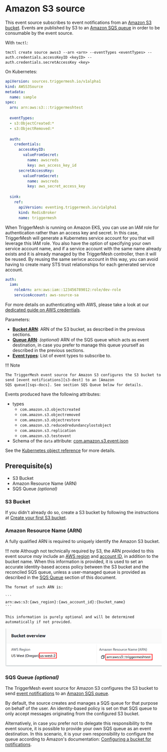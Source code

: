 # Amazon S3 source

This event source subscribes to event notifications from an [Amazon S3 bucket][s3-docs]. Events are published by S3 to
an [Amazon SQS queue][sqs-docs] in order to be consumable by the event source.

With `tmctl`:

```
tmctl create source awss3 --arn <arn> --eventTypes <eventTypes> --auth.credentials.accessKeyID <keyID> --auth.credentials.secretAccessKey <key>
```

On Kubernetes:

```yaml
apiVersion: sources.triggermesh.io/v1alpha1
kind: AWSS3Source
metadata:
  name: sample
spec:
  arn: arn:aws:s3:::triggermeshtest

  eventTypes:
  - s3:ObjectCreated:*
  - s3:ObjectRemoved:*

  auth:
    credentials:
      accessKeyID:
        valueFromSecret:
          name: awscreds
          key: aws_access_key_id
      secretAccessKey:
        valueFromSecret:
          name: awscreds
          key: aws_secret_access_key

  sink:
    ref:
      apiVersion: eventing.triggermesh.io/v1alpha1
      kind: RedisBroker
      name: triggermesh
```

When TriggerMesh is running on Amazon EKS, you can use an IAM role for authentication rather than an access key and secret. In this case, TriggerMesh will generate a Kubernetes service account for you that will leverage this IAM role. You also have the option of specifying your own service account name, and if a service account with the same name already exists and it is already managed by the TriggerMesh controller, then it will be reused. By reusing the same serivce account in this way, you can avoid having to create many STS trust relationships for each generated service account.

```yaml
auth:
  iam:
    roleArn: arn:aws:iam::123456789012:role/dev-role
    serviceAccount: aws-source-sa
```

For more details on authenticating with AWS, please take a look at our [dedicated guide on AWS credentials](../guides/credentials/awscredentials.md).

Parameters:

- [**Bucket ARN**][arn]: ARN of the S3 bucket, as described in the previous sections.
- [**Queue ARN**][arn]: _(optional)_ ARN of the SQS queue which acts as event destination, in case you prefer to manage
  this queue yourself as described in the previous sections.
- [**Event types**][s3-events]: List of event types to subscribe to.

!!! Note

    The TriggerMesh event source for Amazon S3 configures the S3 bucket to send [event notifications][s3-dest] to an [Amazon
    SQS queue][sqs-docs]. See section SQS Queue below for details.

Events produced have the following attributes:

* types
    - `com.amazon.s3.objectcreated`
    - `com.amazon.s3.objectremoved`
    - `com.amazon.s3.objectrestore`
    - `com.amazon.s3.reducedredundancylostobject`
    - `com.amazon.s3.replication`
    - `com.amazon.s3.testevent`
* Schema of the `data` attribute: [com.amazon.s3.event.json](https://raw.githubusercontent.com/triggermesh/triggermesh/main/schemas/com.amazon.s3.event.json)

See the [Kubernetes object reference](../../reference/sources/#sources.triggermesh.io/v1alpha1.AWSS3Source) for more details.

## Prerequisite(s)

- S3 Bucket
- Amazon Resource Name (ARN)
- SQS Queue _(optional)_

### S3 Bucket

If you didn't already do so, create a S3 bucket by following the instructions at [Create your first S3
bucket][s3-create].

### Amazon Resource Name (ARN)

A fully qualified ARN is required to uniquely identify the Amazon S3 bucket.

!!! note
    Although not technically required by S3, the ARN provided to this event source _may_ include an [AWS
    region][aws-region] and [account ID][aws-acc-id], in addition to the bucket name. When this information is provided,
    it is used to set an accurate identity-based access policy between the S3 bucket and the reconciled SQS queue,
    unless a user-managed queue is provided as described in the [SQS Queue](#sqs-queue-optional) section of this
    document.

    The format of such ARN is:

    ```
    arn:aws:s3:{aws_region}:{aws_account_id}:{bucket_name}
    ```

    This information is purely optional and will be determined automatically if not provided.

![S3 Bucket ARN](../assets/images/awss3-source/arn-region-1.png)

### SQS Queue _(optional)_

The TriggerMesh event source for Amazon S3 configures the S3 bucket to send [event notifications][s3-dest] to an [Amazon
SQS queue][sqs-docs].

By default, the source creates and manages a SQS queue for that purpose on behalf of the user. An identity-based policy
is set on that SQS queue to only accept messages originating from the configured S3 bucket.

Alternatively, in case you prefer not to delegate this responsibility to the event source, it is possible to provide
your own SQS queue as an event destination. In this scenario, it is your own responsibility to configure the queue
according to Amazon's documentation: [Configuring a bucket for notifications][s3-dest-config].

[arn]: https://docs.aws.amazon.com/service-authorization/latest/reference/list_amazons3.html#amazons3-resources-for-iam-policies
[accesskey]: https://docs.aws.amazon.com/general/latest/gr/aws-sec-cred-types.html#access-keys-and-secret-access-keys
[aws-region]: https://docs.aws.amazon.com/AWSEC2/latest/UserGuide/using-regions-availability-zones.html
[aws-acc-id]: https://docs.aws.amazon.com/general/latest/gr/acct-identifiers.html
[aws-cli]: https://aws.amazon.com/cli/
[iam-bestpractices]: https://docs.aws.amazon.com/general/latest/gr/aws-access-keys-best-practices.html#iam-user-access-keys
[iam-policies]: https://docs.aws.amazon.com/IAM/latest/UserGuide/access_policies.html

[sqs-docs]: https://docs.aws.amazon.com/AWSSimpleQueueService/latest/SQSDeveloperGuide/welcome.html
[s3-docs]: https://docs.aws.amazon.com/AmazonS3/latest/userguide/Welcome.html
[s3-create]: https://docs.aws.amazon.com/AmazonS3/latest/userguide/creating-bucket.html
[s3-dest]: https://docs.aws.amazon.com/AmazonS3/latest/userguide/NotificationHowTo.html
[s3-dest-config]: https://docs.aws.amazon.com/AmazonS3/latest/userguide/ways-to-add-notification-config-to-bucket.html
[s3-events]: https://docs.aws.amazon.com/AmazonS3/latest/userguide/notification-how-to-event-types-and-destinations.html

[tm-secret]: ../secrets.md
